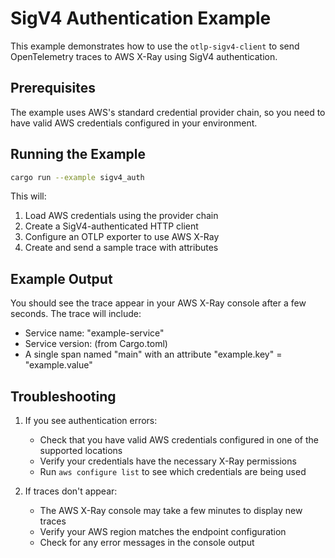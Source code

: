 # SigV4 Authentication Example

This example demonstrates how to use the `otlp-sigv4-client` to send OpenTelemetry traces to AWS X-Ray using SigV4 authentication.

## Prerequisites

The example uses AWS's standard credential provider chain, so you need to have valid AWS credentials configured in your environment.

## Running the Example

```bash
cargo run --example sigv4_auth
```

This will:
1. Load AWS credentials using the provider chain
2. Create a SigV4-authenticated HTTP client
3. Configure an OTLP exporter to use AWS X-Ray
4. Create and send a sample trace with attributes

## Example Output

You should see the trace appear in your AWS X-Ray console after a few seconds. The trace will include:
- Service name: "example-service"
- Service version: (from Cargo.toml)
- A single span named "main" with an attribute "example.key" = "example.value"

## Troubleshooting

1. If you see authentication errors:
   - Check that you have valid AWS credentials configured in one of the supported locations
   - Verify your credentials have the necessary X-Ray permissions
   - Run `aws configure list` to see which credentials are being used

2. If traces don't appear:
   - The AWS X-Ray console may take a few minutes to display new traces
   - Verify your AWS region matches the endpoint configuration
   - Check for any error messages in the console output